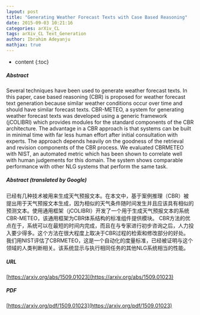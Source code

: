 ```yaml
---
layout: post
title: "Generating Weather Forecast Texts with Case Based Reasoning"
date: 2015-09-03 10:21:16
categories: arXiv_CL
tags: arXiv_CL Text_Generation
author: Ibrahim Adeyanju
mathjax: true
---
```


* content
{:toc}

##### Abstract
Several techniques have been used to generate weather forecast texts. In this paper, case based reasoning (CBR) is proposed for weather forecast text generation because similar weather conditions occur over time and should have similar forecast texts. CBR-METEO, a system for generating weather forecast texts was developed using a generic framework (jCOLIBRI) which provides modules for the standard components of the CBR architecture. The advantage in a CBR approach is that systems can be built in minimal time with far less human effort after initial consultation with experts. The approach depends heavily on the goodness of the retrieval and revision components of the CBR process. We evaluated CBRMETEO with NIST, an automated metric which has been shown to correlate well with human judgements for this domain. The system shows comparable performance with other NLG systems that perform the same task.

##### Abstract (translated by Google)
已经有几种技术被用来生成天气预报文本。在本文中，基于案例推理（CBR）被提出用于天气预报文本生成，因为相似的天气条件随时间发生并且应该具有相似的预测文本。使用通用框架（jCOLIBRI）开发了一个用于生成天气预报文本的系统CBR-METEO，该通用框架为CBR体系结构的标准组件提供模块。 CBR方法的优点在于，系统可以在最短的时间内完成，而且在与专家进行初步咨询之后，人力投入要少得多。这个方法在很大程度上取决于CBR过程的检索和修改部分的好处。我们用NIST评估了CBRMETEO，这是一个自动化的度量标准，已经被证明与这个领域的人类判断相关。该系统显示与执行相同任务的其他NLG系统相当的性能。

##### URL
[https://arxiv.org/abs/1509.01023](https://arxiv.org/abs/1509.01023)

##### PDF
[https://arxiv.org/pdf/1509.01023](https://arxiv.org/pdf/1509.01023)

